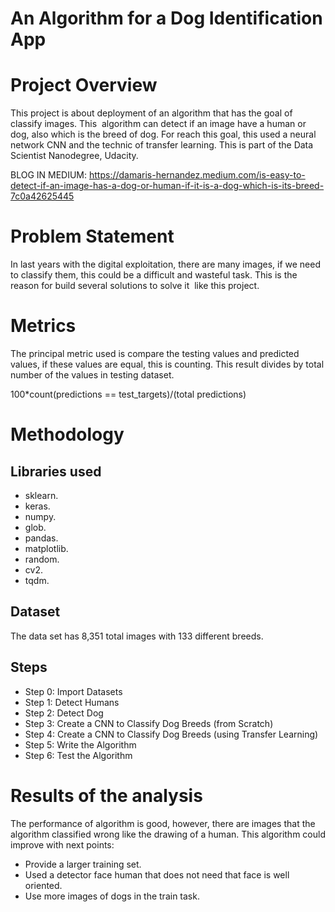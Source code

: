 # An Algorithm for a Dog Identification App

# Project Overview

This project is about deployment of an algorithm that has the goal of classify images. This  algorithm can detect if an image have a human or dog, also which is the breed of dog. For reach this goal, this used a neural network CNN and the technic of transfer learning. This is part of the Data Scientist Nanodegree, Udacity. 

BLOG IN MEDIUM: https://damaris-hernandez.medium.com/is-easy-to-detect-if-an-image-has-a-dog-or-human-if-it-is-a-dog-which-is-its-breed-7c0a42625445

# Problem Statement

In last years with the digital exploitation, there are many images, if we need to classify them, this could be a difficult and wasteful task. This is the reason for build several solutions to solve it  like this project.

# Metrics

The principal metric used is compare the testing values and predicted values, if these values are equal, this is counting. This result divides by total number of the values in testing dataset.

100*count(predictions == test_targets)/(total predictions)

# Methodology

## Libraries used

- sklearn.
- keras.
- numpy.
- glob.
- pandas.
- matplotlib.
- random.
- cv2.
- tqdm.

## Dataset

The data set has 8,351 total images with 133 different breeds. 

## Steps

- Step 0: Import Datasets
- Step 1: Detect Humans
- Step 2: Detect Dog
- Step 3: Create a CNN to Classify Dog Breeds (from Scratch)
- Step 4: Create a CNN to Classify Dog Breeds (using Transfer Learning)
- Step 5: Write the Algorithm
- Step 6: Test the Algorithm

# Results of the analysis

The performance of algorithm is good, however, there are images that the algorithm classified wrong like the drawing of a human. This algorithm could improve with next points:

- Provide a larger training set. 
- Used a detector face human that does not need that face is well oriented. 
- Use more images of dogs in the train task.


